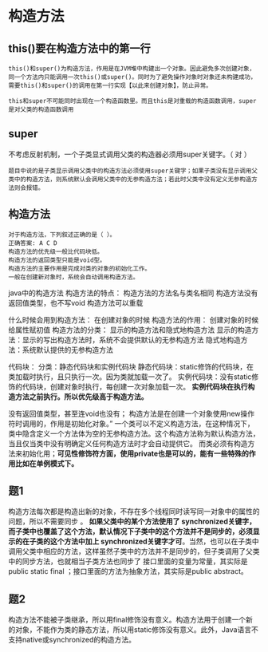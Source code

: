 # 构造方法
## this()要在构造方法中的第一行
```
this()和super()为构造方法，作用是在JVM堆中构建出一个对象。因此避免多次创建对象，同一个方法内只能调用一次this()或super()。同时为了避免操作对象时对象还未构建成功，需要this()和super()的调用在第一行实现【以此来创建对象】，防止异常。
```
```
this和super不可能同时出现在一个构造函数里。而且this是对重载的构造函数调用，super是对父类的构造函数调用
```

## super
不考虑反射机制，一个子类显式调用父类的构造器必须用super关键字。（  对  ）
```
题目中说的是子类显示调用父类中的构造方法必须使用super关键字；如果子类没有显示调用父类中的构造方法，则系统默认会调用父类中的无参构造方法；若此时父类中没有定义无参构造方法则会报错。
```
## 构造方法
```
对于构造方法，下列叙述正确的是（ ）。
正确答案: A C D
构造方法的优先级一般比代码块低。
构造方法的返回类型只能是void型。
构造方法的主要作用是完成对类的对象的初始化工作。
一般在创建新对象时，系统会自动调用构造方法。
```
java中的构造方法
构造方法的特点：
构造方法的方法名与类名相同
构造方法没有返回值类型，也不写void
构造方法可以重载

什么时候会用到构造方法：
在创建对象的时候
构造方法的作用：
创建对象的时候给属性赋初值
构造方法的分类：
显示的构造方法和隐式地构造方法
显示的构造方法：显示的写出构造方法时，系统不会提供默认的无参构造方法
隐式地构造方法：系统默认提供的无参构造方法

代码块：
分类：静态代码块和实例代码块
静态代码块：static修饰的代码块，在类加载时执行，且只执行一次。因为类就加载一次了。
实例代码块：没有static修饰的代码块，创建对象时执行，每创建一次对象加载一次。
**实例代码块在执行构造方法之前执行。所以优先级高于构造方法。**

没有返回值类型，甚至连void也没有；
构造方法是在创建一个对象使用new操作符时调用的，作用是初始化对象。”
一个类可以不定义构造方法，在这种情况下，类中隐含定义一个方法体为空的无参构造方法。这个构造方法称为默认构造方法，当且仅当类中没有明确定义任何构造方法时才会自动提供它。
而类必须有构造方法来初始化用；**可见性修饰符方面，使用private也是可以的，能有一些特殊的作用比如在单例模式下。**

## 题1
构造方法每次都是构造出新的对象，不存在多个线程同时读写同一对象中的属性的问题，所以不需要同步 。
**如果父类中的某个方法使用了 synchronized关键字，而子类中也覆盖了这个方法，默认情况下子类中的这个方法并不是同步的，必须显示的在子类的这个方法中加上 synchronized关键字才可**。当然，也可以在子类中调用父类中相应的方法，这样虽然子类中的方法并不是同步的，但子类调用了父类中的同步方法，也就相当子类方法也同步了
接口里面的变量为常量，其实际是 public static final ；接口里面的方法为抽象方法，其实际是public abstract。
## 题2
构造方法不能被子类继承，所以用final修饰没有意义。构造方法用于创建一个新的对象，不能作为类的静态方法，所以用static修饰没有意义。此外，Java语言不支持native或synchronized的构造方法。